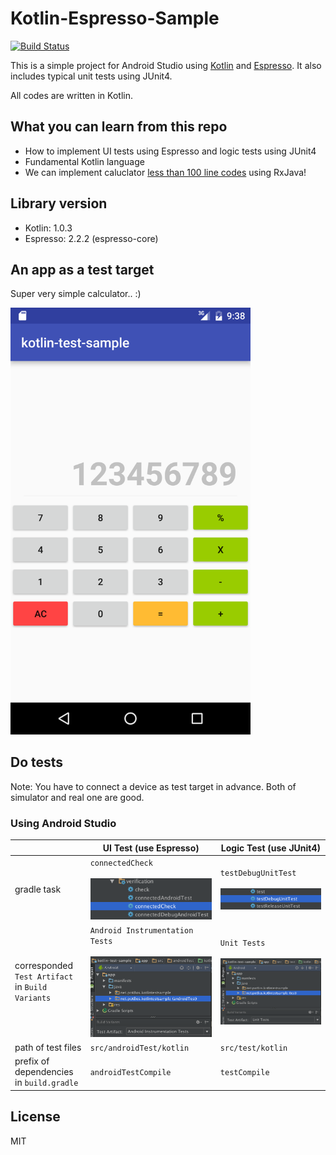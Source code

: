 Kotlin-Espresso-Sample
===================================================

[![Build Status](https://travis-ci.org/pot8os/Kotlin-Espresso-sample.svg)](https://travis-ci.org/pot8os/Kotlin-Espresso-sample)

This is a simple project for Android Studio using [Kotlin](https://github.com/JetBrains/kotlin) and [Espresso](https://developer.android.com/intl/ja/tools/testing-support-library/index.html#Espresso). It also includes typical unit tests using JUnit4.

All codes are written in Kotlin.

## What you can learn from this repo

- How to implement UI tests using Espresso and logic tests using JUnit4
- Fundamental Kotlin language
- We can implement caluclator [less than 100 line codes](https://github.com/pot8os/Kotlin-Espresso-sample/blob/master/app/src/main/kotlin/net/pot8os/kotlintestsample/MainActivity.kt) using RxJava!

## Library version

- Kotlin: 1.0.3
- Espresso: 2.2.2 (espresso-core)

## An app as a test target

Super very simple calculator.. :)

<img src="screen.png" width="384">

## Do tests

Note: You have to connect a device as test target in advance. Both of simulator and real one are good.

### Using Android Studio

|   |UI Test (use Espresso)|Logic Test (use JUnit4)|
|---|----------------------|-----------------------|
|gradle task|`connectedCheck`<br/><br/>![Run Task](runtask.png)|`testDebugUnitTest`<br/><br/>![Run Unit Test](runjunit.png)|
|corresponded `Test Artifact` in `Build Variants`|`Android Instrumentation Tests`<br/><br/>![Espresso](espresso.png)|`Unit Tests`<br/><br/>![UnitTest](unittest.png)|
|path of test files|`src/androidTest/kotlin`|`src/test/kotlin`|
|prefix of dependencies in `build.gradle`|`androidTestCompile`|`testCompile`|

## License

MIT
